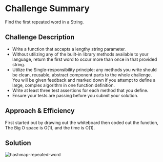 # Challenge Summary
<!-- Short summary or background information -->
Find the first repeated word in a String.

## Challenge Description
<!-- Description of the challenge -->
* Write a function that accepts a lengthy string parameter.
* Without utilizing any of the built-in library methods available to your language, return the first word to occur more than once in that provided string.
* Utilize the Single-responsibility principle: any methods you write should be clean, reusable, abstract component parts to the whole challenge. You will be given feedback and marked down if you attempt to define a large, complex algorithm in one function definition.
* Write at least three test assertions for each method that you define.
* Ensure your tests are passing before you submit your solution.

## Approach & Efficiency
<!-- What approach did you take? Why? What is the Big O space/time for this approach? -->
First started out by drawing out the whiteboard then coded out the function, The Big O space is O(1), and the time is O(1).

## Solution
<!-- Embedded whiteboard image -->
![hashmap-repeated-word](/whteboard/hashmap-repeated-word.jpeg)